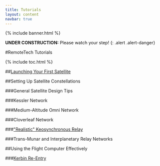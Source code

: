 ```yaml
---
title: Tutorials
layout: content
navbar: true
---
```


{% include banner.html %}

**UNDER CONSTRUCTION:** Please watch your step!
{: .alert .alert-danger}

#RemoteTech Tutorials

{% include toc.html %}

##[Launching Your First Satellite](firstsat/)

##Setting Up Satellite Constellations

###General Satellite Design Tips

###Kessler Network

###Medium-Altitude Omni Network

###Cloverleaf Network

###["Realistic" Keosynchronous Relay](keo/)

###Trans-Munar and Interplanetary Relay Networks

##Using the Flight Computer Effectively

###[Kerbin Re-Entry](reentry/)

